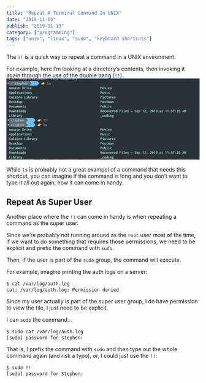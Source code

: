 ```yaml
---
title: "Repeat A Terminal Command In UNIX"
date: "2019-11-03"
publish: "2019-11-13"
category: ["programming"]
tags: ["unix", "linux", "sudo", "keyboard shortcuts"]
---
```


The `!!` is a quick way to repeat a command in a UNIX environment.

For example, here I’m looking at a directory’s contents, then invoking it again through the use of the double bang (`!!`).
![](./ls-repeat.png)

While `ls` is probably not a great exampel of a command that needs this shortcut, you can imagine if the command is long and you don’t want to type it all out again, how it can come in handy.

## Repeat As Super User

Another place where the `!!` can come in handy is when repeating a command as the super user.

Since we’re probably not running around as the `root` user most of the time, if we want to do something that requires those permissions, we need to be explicit and prefix the command with `sudo`.

Then, if the user is part of the `sudo` group, the command will execute.

For example, imagine printing the auth logs on a server:

```shell
$ cat /var/log/auth.log
cat: /var/log/auth.log: Permission denied
```

Since my user actually is part of the super user group, I do have permission to view the file, I just need to be explicit.

I can `sudo` the command…

```shell
$ sudo cat /var/log/auth.log
[sudo] password for stephen:
```

That is, I prefix the command with `sudo` and then type out the whole command again (and risk a typo), or, I could just use the `!!`:

```shell
$ sudo !!
[sudo] password for Stephen:
```
